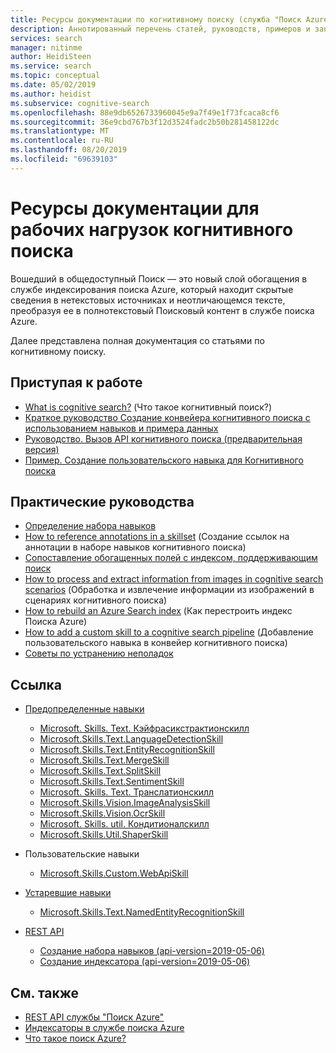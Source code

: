 ```yaml
---
title: Ресурсы документации по когнитивному поиску (служба "Поиск Azure")
description: Аннотированный перечень статей, руководств, примеров и записей блога, связанных с рабочими нагрузками когнитивного поиска в службе "Поиск Azure".
services: search
manager: nitinme
author: HeidiSteen
ms.service: search
ms.topic: conceptual
ms.date: 05/02/2019
ms.author: heidist
ms.subservice: cognitive-search
ms.openlocfilehash: 88e9db6526733960045e9a7f49e1f73fcaca8cf6
ms.sourcegitcommit: 36e9cbd767b3f12d3524fadc2b50b281458122dc
ms.translationtype: MT
ms.contentlocale: ru-RU
ms.lasthandoff: 08/20/2019
ms.locfileid: "69639103"
---
```

# <a name="documentation-resources-for-cognitive-search-workloads"></a>Ресурсы документации для рабочих нагрузок когнитивного поиска

Вошедший в общедоступный Поиск — это новый слой обогащения в службе индексирования поиска Azure, который находит скрытые сведения в нетекстовых источниках и неотличающемся тексте, преобразуя ее в полнотекстовый Поисковый контент в службе поиска Azure.

Далее представлена полная документация со статьями по когнитивному поиску.

## <a name="getting-started"></a>Приступая к работе
+ [What is cognitive search?](cognitive-search-concept-intro.md) (Что такое когнитивный поиск?)
+ [Краткое руководство Создание конвейера когнитивного поиска с использованием навыков и примера данных](cognitive-search-quickstart-blob.md)
+ [Руководство. Вызов API когнитивного поиска (предварительная версия)](cognitive-search-tutorial-blob.md)
+ [Пример. Создание пользовательского навыка для Когнитивного поиска](cognitive-search-create-custom-skill-example.md)

## <a name="how-to-guidance"></a>Практические руководства
+ [Определение набора навыков](cognitive-search-defining-skillset.md)
+ [How to reference annotations in a skillset](cognitive-search-concept-annotations-syntax.md) (Создание ссылок на аннотации в наборе навыков когнитивного поиска)
+ [Сопоставление обогащенных полей с индексом, поддерживающим поиск](cognitive-search-output-field-mapping.md)
+ [How to process and extract information from images in cognitive search scenarios](cognitive-search-concept-image-scenarios.md) (Обработка и извлечение информации из изображений в сценариях когнитивного поиска)
+ [How to rebuild an Azure Search index](search-howto-reindex.md) (Как перестроить индекс Поиска Azure)
+ [How to add a custom skill to a cognitive search pipeline](cognitive-search-custom-skill-interface.md) (Добавление пользовательского навыка в конвейер когнитивного поиска)
+ [Советы по устранению неполадок](cognitive-search-concept-troubleshooting.md)

## <a name="reference"></a>Ссылка

+ [Предопределенные навыки](cognitive-search-predefined-skills.md)
  + [Microsoft. Skills. Text. Кэйфрасикстрактионскилл](cognitive-search-skill-keyphrases.md)
  + [Microsoft.Skills.Text.LanguageDetectionSkill](cognitive-search-skill-language-detection.md)
  + [Microsoft.Skills.Text.EntityRecognitionSkill](cognitive-search-skill-entity-recognition.md)
  + [Microsoft.Skills.Text.MergeSkill](cognitive-search-skill-textmerger.md)
  + [Microsoft.Skills.Text.SplitSkill](cognitive-search-skill-textsplit.md)
  + [Microsoft.Skills.Text.SentimentSkill](cognitive-search-skill-sentiment.md)
  + [Microsoft. Skills. Text. Транслатионскилл](cognitive-search-skill-text-translation.md)
  + [Microsoft.Skills.Vision.ImageAnalysisSkill](cognitive-search-skill-image-analysis.md)
  + [Microsoft.Skills.Vision.OcrSkill](cognitive-search-skill-ocr.md)
  + [Microsoft. Skills. util. Кондитионалскилл](cognitive-search-skill-conditional.md)
  + [Microsoft.Skills.Util.ShaperSkill](cognitive-search-skill-shaper.md)

+ Пользовательские навыки
  + [Microsoft.Skills.Custom.WebApiSkill](cognitive-search-custom-skill-web-api.md)

+ [Устаревшие навыки](cognitive-search-skill-deprecated.md)
  + [Microsoft.Skills.Text.NamedEntityRecognitionSkill](cognitive-search-skill-named-entity-recognition.md)

+ [REST API](https://docs.microsoft.com/rest/api/searchservice/)
  + [Создание набора навыков (api-version=2019-05-06)](https://docs.microsoft.com/rest/api/searchservice/create-skillset)
  + [Создание индексатора (api-version=2019-05-06)](https://docs.microsoft.com/rest/api/searchservice/create-indexer)

## <a name="see-also"></a>См. также

+ [REST API службы "Поиск Azure"](https://docs.microsoft.com/rest/api/searchservice/)
+ [Индексаторы в службе поиска Azure](search-indexer-overview.md)
+ [Что такое поиск Azure?](search-what-is-azure-search.md)
